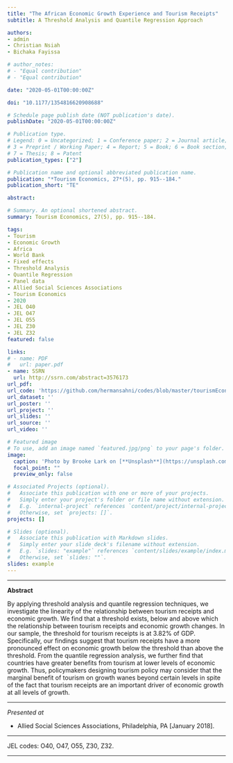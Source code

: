 ```yaml
---
title: "The African Economic Growth Experience and Tourism Receipts"
subtitle: A Threshold Analysis and Quantile Regression Approach

authors:
- admin
- Christian Nsiah
- Bichaka Fayissa

# author_notes:
# - "Equal contribution"
# - "Equal contribution"

date: "2020-05-01T00:00:00Z"

doi: "10.1177/1354816620908688"

# Schedule page publish date (NOT publication's date).
publishDate: "2020-05-01T00:00:00Z"

# Publication type.
# Legend: 0 = Uncategorized; 1 = Conference paper; 2 = Journal article;
# 3 = Preprint / Working Paper; 4 = Report; 5 = Book; 6 = Book section;
# 7 = Thesis; 8 = Patent
publication_types: ["2"]

# Publication name and optional abbreviated publication name.
publication: "*Tourism Economics, 27*(5), pp. 915--184."
publication_short: "TE"

abstract: 

# Summary. An optional shortened abstract.
summary: Tourism Economics, 27(5), pp. 915--184.

tags:
- Tourism
- Economic Growth
- Africa
- World Bank
- Fixed effects
- Threshold Analysis
- Quantile Regression
- Panel data
- Allied Social Sciences Associations
- Tourism Economics
- 2020
- JEL O40
- JEL O47
- JEL O55
- JEL Z30
- JEL Z32
featured: false

links:
# - name: PDF
#   url: paper.pdf
- name: SSRN
  url: http://ssrn.com/abstract=3576173
url_pdf: 
url_code: 'https://github.com/hermansahni/codes/blob/master/tourismEconomics2020'
url_dataset: ''
url_poster: ''
url_project: ''
url_slides: ''
url_source: ''
url_video: ''

# Featured image
# To use, add an image named `featured.jpg/png` to your page's folder. 
image:
  caption: 'Photo by Brooke Lark on [**Unsplash**](https://unsplash.com/photos/nMffL1zjbw4)'
  focal_point: ""
  preview_only: false

# Associated Projects (optional).
#   Associate this publication with one or more of your projects.
#   Simply enter your project's folder or file name without extension.
#   E.g. `internal-project` references `content/project/internal-project/index.md`.
#   Otherwise, set `projects: []`.
projects: []

# Slides (optional).
#   Associate this publication with Markdown slides.
#   Simply enter your slide deck's filename without extension.
#   E.g. `slides: "example"` references `content/slides/example/index.md`.
#   Otherwise, set `slides: ""`.
slides: example
---
```





____



**Abstract**


By applying threshold analysis and quantile regression techniques, we investigate the linearity of the relationship between tourism receipts and economic growth. We find that a threshold exists, below and above which the relationship between tourism receipts and economic growth changes. In our sample, the threshold for tourism receipts is at 3.82% of GDP. Specifically, our findings suggest that tourism receipts have a more pronounced effect on economic growth below the threshold than above the threshold. From the quantile regression analysis, we further find that countries have greater benefits from tourism at lower levels of economic growth. Thus, policymakers designing tourism policy may consider that the marginal benefit of tourism on growth wanes beyond certain levels in spite of the fact that tourism receipts are an important driver of economic growth at all levels of growth.



____



*Presented at*

- Allied Social Sciences Associations, Philadelphia, PA [January 2018].

____


JEL codes: O40, O47, O55, Z30, Z32.


____

